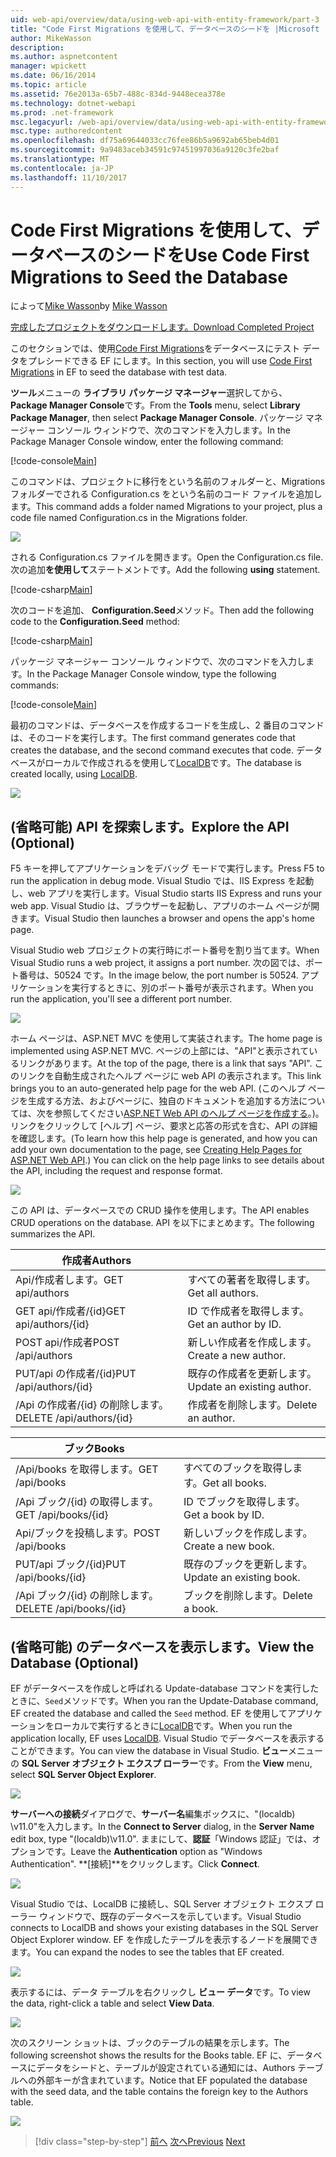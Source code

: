 ```yaml
---
uid: web-api/overview/data/using-web-api-with-entity-framework/part-3
title: "Code First Migrations を使用して、データベースのシードを |Microsoft ドキュメント"
author: MikeWasson
description: 
ms.author: aspnetcontent
manager: wpickett
ms.date: 06/16/2014
ms.topic: article
ms.assetid: 76e2013a-65b7-488c-834d-9448ecea378e
ms.technology: dotnet-webapi
ms.prod: .net-framework
msc.legacyurl: /web-api/overview/data/using-web-api-with-entity-framework/part-3
msc.type: authoredcontent
ms.openlocfilehash: df75a69644033cc76fee86b5a9692ab65beb4d01
ms.sourcegitcommit: 9a9483aceb34591c97451997036a9120c3fe2baf
ms.translationtype: MT
ms.contentlocale: ja-JP
ms.lasthandoff: 11/10/2017
---
```

<a name="use-code-first-migrations-to-seed-the-database"></a><span data-ttu-id="dfb09-102">Code First Migrations を使用して、データベースのシードを</span><span class="sxs-lookup"><span data-stu-id="dfb09-102">Use Code First Migrations to Seed the Database</span></span>
====================
<span data-ttu-id="dfb09-103">によって[Mike Wasson](https://github.com/MikeWasson)</span><span class="sxs-lookup"><span data-stu-id="dfb09-103">by [Mike Wasson](https://github.com/MikeWasson)</span></span>

[<span data-ttu-id="dfb09-104">完成したプロジェクトをダウンロードします。</span><span class="sxs-lookup"><span data-stu-id="dfb09-104">Download Completed Project</span></span>](https://github.com/MikeWasson/BookService)

<span data-ttu-id="dfb09-105">このセクションでは、使用[Code First Migrations](https://msdn.microsoft.com/en-us/data/jj591621)をデータベースにテスト データをプレシードできる EF にします。</span><span class="sxs-lookup"><span data-stu-id="dfb09-105">In this section, you will use [Code First Migrations](https://msdn.microsoft.com/en-us/data/jj591621) in EF to seed the database with test data.</span></span>

<span data-ttu-id="dfb09-106">**ツール**メニューの **ライブラリ パッケージ マネージャー**選択してから、 **Package Manager Console**です。</span><span class="sxs-lookup"><span data-stu-id="dfb09-106">From the **Tools** menu, select **Library Package Manager**, then select **Package Manager Console**.</span></span> <span data-ttu-id="dfb09-107">パッケージ マネージャー コンソール ウィンドウで、次のコマンドを入力します。</span><span class="sxs-lookup"><span data-stu-id="dfb09-107">In the Package Manager Console window, enter the following command:</span></span>

[!code-console[Main](part-3/samples/sample1.cmd)]

<span data-ttu-id="dfb09-108">このコマンドは、プロジェクトに移行をという名前のフォルダーと、Migrations フォルダーでされる Configuration.cs をという名前のコード ファイルを追加します。</span><span class="sxs-lookup"><span data-stu-id="dfb09-108">This command adds a folder named Migrations to your project, plus a code file named Configuration.cs in the Migrations folder.</span></span>

![](part-3/_static/image1.png)

<span data-ttu-id="dfb09-109">される Configuration.cs ファイルを開きます。</span><span class="sxs-lookup"><span data-stu-id="dfb09-109">Open the Configuration.cs file.</span></span> <span data-ttu-id="dfb09-110">次の追加**を使用して**ステートメントです。</span><span class="sxs-lookup"><span data-stu-id="dfb09-110">Add the following **using** statement.</span></span>

[!code-csharp[Main](part-3/samples/sample2.cs)]

<span data-ttu-id="dfb09-111">次のコードを追加、 **Configuration.Seed**メソッド。</span><span class="sxs-lookup"><span data-stu-id="dfb09-111">Then add the following code to the **Configuration.Seed** method:</span></span>

[!code-csharp[Main](part-3/samples/sample3.cs)]

<span data-ttu-id="dfb09-112">パッケージ マネージャー コンソール ウィンドウで、次のコマンドを入力します。</span><span class="sxs-lookup"><span data-stu-id="dfb09-112">In the Package Manager Console window, type the following commands:</span></span>

[!code-console[Main](part-3/samples/sample4.cmd)]

<span data-ttu-id="dfb09-113">最初のコマンドは、データベースを作成するコードを生成し、2 番目のコマンドは、そのコードを実行します。</span><span class="sxs-lookup"><span data-stu-id="dfb09-113">The first command generates code that creates the database, and the second command executes that code.</span></span> <span data-ttu-id="dfb09-114">データベースがローカルで作成されるを使用して[LocalDB](https://msdn.microsoft.com/en-us/library/hh510202.aspx)です。</span><span class="sxs-lookup"><span data-stu-id="dfb09-114">The database is created locally, using [LocalDB](https://msdn.microsoft.com/en-us/library/hh510202.aspx).</span></span>

![](part-3/_static/image2.png)

## <a name="explore-the-api-optional"></a><span data-ttu-id="dfb09-115">(省略可能) API を探索します。</span><span class="sxs-lookup"><span data-stu-id="dfb09-115">Explore the API (Optional)</span></span>

<span data-ttu-id="dfb09-116">F5 キーを押してアプリケーションをデバッグ モードで実行します。</span><span class="sxs-lookup"><span data-stu-id="dfb09-116">Press F5 to run the application in debug mode.</span></span> <span data-ttu-id="dfb09-117">Visual Studio では、IIS Express を起動し、web アプリを実行します。</span><span class="sxs-lookup"><span data-stu-id="dfb09-117">Visual Studio starts IIS Express and runs your web app.</span></span> <span data-ttu-id="dfb09-118">Visual Studio は、ブラウザーを起動し、アプリのホーム ページが開きます。</span><span class="sxs-lookup"><span data-stu-id="dfb09-118">Visual Studio then launches a browser and opens the app's home page.</span></span>

<span data-ttu-id="dfb09-119">Visual Studio web プロジェクトの実行時にポート番号を割り当てます。</span><span class="sxs-lookup"><span data-stu-id="dfb09-119">When Visual Studio runs a web project, it assigns a port number.</span></span> <span data-ttu-id="dfb09-120">次の図では、ポート番号は、50524 です。</span><span class="sxs-lookup"><span data-stu-id="dfb09-120">In the image below, the port number is 50524.</span></span> <span data-ttu-id="dfb09-121">アプリケーションを実行するときに、別のポート番号が表示されます。</span><span class="sxs-lookup"><span data-stu-id="dfb09-121">When you run the application, you'll see a different port number.</span></span>

![](part-3/_static/image3.png)

<span data-ttu-id="dfb09-122">ホーム ページは、ASP.NET MVC を使用して実装されます。</span><span class="sxs-lookup"><span data-stu-id="dfb09-122">The home page is implemented using ASP.NET MVC.</span></span> <span data-ttu-id="dfb09-123">ページの上部には、"API"と表示されているリンクがあります。</span><span class="sxs-lookup"><span data-stu-id="dfb09-123">At the top of the page, there is a link that says "API".</span></span> <span data-ttu-id="dfb09-124">このリンクを自動生成されたヘルプ ページに web API の表示されます。</span><span class="sxs-lookup"><span data-stu-id="dfb09-124">This link brings you to an auto-generated help page for the web API.</span></span> <span data-ttu-id="dfb09-125">(このヘルプ ページを生成する方法、およびページに、独自のドキュメントを追加する方法については、次を参照してください[ASP.NET Web API のヘルプ ページを作成する](../../getting-started-with-aspnet-web-api/creating-api-help-pages.md)。)。リンクをクリックして [ヘルプ] ページ、要求と応答の形式を含む、API の詳細を確認します。</span><span class="sxs-lookup"><span data-stu-id="dfb09-125">(To learn how this help page is generated, and how you can add your own documentation to the page, see [Creating Help Pages for ASP.NET Web API](../../getting-started-with-aspnet-web-api/creating-api-help-pages.md).) You can click on the help page links to see details about the API, including the request and response format.</span></span>

![](part-3/_static/image4.png)

<span data-ttu-id="dfb09-126">この API は、データベースでの CRUD 操作を使用します。</span><span class="sxs-lookup"><span data-stu-id="dfb09-126">The API enables CRUD operations on the database.</span></span> <span data-ttu-id="dfb09-127">API を以下にまとめます。</span><span class="sxs-lookup"><span data-stu-id="dfb09-127">The following summarizes the API.</span></span>

| <span data-ttu-id="dfb09-128">作成者</span><span class="sxs-lookup"><span data-stu-id="dfb09-128">Authors</span></span> |  |
| --- | -- |
| <span data-ttu-id="dfb09-129">Api/作成者します。</span><span class="sxs-lookup"><span data-stu-id="dfb09-129">GET api/authors</span></span> | <span data-ttu-id="dfb09-130">すべての著者を取得します。</span><span class="sxs-lookup"><span data-stu-id="dfb09-130">Get all authors.</span></span> |
| <span data-ttu-id="dfb09-131">GET api/作成者/{id}</span><span class="sxs-lookup"><span data-stu-id="dfb09-131">GET api/authors/{id}</span></span> | <span data-ttu-id="dfb09-132">ID で作成者を取得します。</span><span class="sxs-lookup"><span data-stu-id="dfb09-132">Get an author by ID.</span></span> |
| <span data-ttu-id="dfb09-133">POST api/作成者</span><span class="sxs-lookup"><span data-stu-id="dfb09-133">POST /api/authors</span></span> | <span data-ttu-id="dfb09-134">新しい作成者を作成します。</span><span class="sxs-lookup"><span data-stu-id="dfb09-134">Create a new author.</span></span> |
| <span data-ttu-id="dfb09-135">PUT/api の作成者/{id}</span><span class="sxs-lookup"><span data-stu-id="dfb09-135">PUT /api/authors/{id}</span></span> | <span data-ttu-id="dfb09-136">既存の作成者を更新します。</span><span class="sxs-lookup"><span data-stu-id="dfb09-136">Update an existing author.</span></span> |
| <span data-ttu-id="dfb09-137">/Api の作成者/{id} の削除します。</span><span class="sxs-lookup"><span data-stu-id="dfb09-137">DELETE /api/authors/{id}</span></span> | <span data-ttu-id="dfb09-138">作成者を削除します。</span><span class="sxs-lookup"><span data-stu-id="dfb09-138">Delete an author.</span></span> |

| <span data-ttu-id="dfb09-139">ブック</span><span class="sxs-lookup"><span data-stu-id="dfb09-139">Books</span></span> |  |
| --- | -- |
| <span data-ttu-id="dfb09-140">/Api/books を取得します。</span><span class="sxs-lookup"><span data-stu-id="dfb09-140">GET /api/books</span></span> | <span data-ttu-id="dfb09-141">すべてのブックを取得します。</span><span class="sxs-lookup"><span data-stu-id="dfb09-141">Get all books.</span></span> |
| <span data-ttu-id="dfb09-142">/Api ブック/{id} の取得します。</span><span class="sxs-lookup"><span data-stu-id="dfb09-142">GET /api/books/{id}</span></span> | <span data-ttu-id="dfb09-143">ID でブックを取得します。</span><span class="sxs-lookup"><span data-stu-id="dfb09-143">Get a book by ID.</span></span> |
| <span data-ttu-id="dfb09-144">Api/ブックを投稿します。</span><span class="sxs-lookup"><span data-stu-id="dfb09-144">POST /api/books</span></span> | <span data-ttu-id="dfb09-145">新しいブックを作成します。</span><span class="sxs-lookup"><span data-stu-id="dfb09-145">Create a new book.</span></span> |
| <span data-ttu-id="dfb09-146">PUT/api ブック/{id}</span><span class="sxs-lookup"><span data-stu-id="dfb09-146">PUT /api/books/{id}</span></span> | <span data-ttu-id="dfb09-147">既存のブックを更新します。</span><span class="sxs-lookup"><span data-stu-id="dfb09-147">Update an existing book.</span></span> |
| <span data-ttu-id="dfb09-148">/Api ブック/{id} の削除します。</span><span class="sxs-lookup"><span data-stu-id="dfb09-148">DELETE /api/books/{id}</span></span> | <span data-ttu-id="dfb09-149">ブックを削除します。</span><span class="sxs-lookup"><span data-stu-id="dfb09-149">Delete a book.</span></span> |

## <a name="view-the-database-optional"></a><span data-ttu-id="dfb09-150">(省略可能) のデータベースを表示します。</span><span class="sxs-lookup"><span data-stu-id="dfb09-150">View the Database (Optional)</span></span>

<span data-ttu-id="dfb09-151">EF がデータベースを作成しと呼ばれる Update-database コマンドを実行したときに、`Seed`メソッドです。</span><span class="sxs-lookup"><span data-stu-id="dfb09-151">When you ran the Update-Database command, EF created the database and called the `Seed` method.</span></span> <span data-ttu-id="dfb09-152">EF を使用してアプリケーションをローカルで実行するときに[LocalDB](https://blogs.msdn.com/b/sqlexpress/archive/2011/07/12/introducing-localdb-a-better-sql-express.aspx)です。</span><span class="sxs-lookup"><span data-stu-id="dfb09-152">When you run the application locally, EF uses [LocalDB](https://blogs.msdn.com/b/sqlexpress/archive/2011/07/12/introducing-localdb-a-better-sql-express.aspx).</span></span> <span data-ttu-id="dfb09-153">Visual Studio でデータベースを表示することができます。</span><span class="sxs-lookup"><span data-stu-id="dfb09-153">You can view the database in Visual Studio.</span></span> <span data-ttu-id="dfb09-154">**ビュー**メニューの  **SQL Server オブジェクト エクスプ ローラー**です。</span><span class="sxs-lookup"><span data-stu-id="dfb09-154">From the **View** menu, select **SQL Server Object Explorer**.</span></span>

![](part-3/_static/image5.png)

<span data-ttu-id="dfb09-155">**サーバーへの接続**ダイアログで、**サーバー名**編集ボックスに、"(localdb) \v11.0"を入力します。</span><span class="sxs-lookup"><span data-stu-id="dfb09-155">In the **Connect to Server** dialog, in the **Server Name** edit box, type "(localdb)\v11.0".</span></span> <span data-ttu-id="dfb09-156">ままにして、**認証**「Windows 認証」では、オプションです。</span><span class="sxs-lookup"><span data-stu-id="dfb09-156">Leave the **Authentication** option as "Windows Authentication".</span></span> <span data-ttu-id="dfb09-157">**[接続]**をクリックします。</span><span class="sxs-lookup"><span data-stu-id="dfb09-157">Click **Connect**.</span></span>

![](part-3/_static/image6.png)

<span data-ttu-id="dfb09-158">Visual Studio では、LocalDB に接続し、SQL Server オブジェクト エクスプ ローラー ウィンドウで、既存のデータベースを示しています。</span><span class="sxs-lookup"><span data-stu-id="dfb09-158">Visual Studio connects to LocalDB and shows your existing databases in the SQL Server Object Explorer window.</span></span> <span data-ttu-id="dfb09-159">EF を作成したテーブルを表示するノードを展開できます。</span><span class="sxs-lookup"><span data-stu-id="dfb09-159">You can expand the nodes to see the tables that EF created.</span></span>

![](part-3/_static/image7.png)

<span data-ttu-id="dfb09-160">表示するには、データ テーブルを右クリックし **ビュー データ**です。</span><span class="sxs-lookup"><span data-stu-id="dfb09-160">To view the data, right-click a table and select **View Data**.</span></span>

![](part-3/_static/image8.png)

<span data-ttu-id="dfb09-161">次のスクリーン ショットは、ブックのテーブルの結果を示します。</span><span class="sxs-lookup"><span data-stu-id="dfb09-161">The following screenshot shows the results for the Books table.</span></span> <span data-ttu-id="dfb09-162">EF に、データベースにデータをシードと、テーブルが設定されている通知には、Authors テーブルへの外部キーが含まれています。</span><span class="sxs-lookup"><span data-stu-id="dfb09-162">Notice that EF populated the database with the seed data, and the table contains the foreign key to the Authors table.</span></span>

![](part-3/_static/image9.png)

>[!div class="step-by-step"]
<span data-ttu-id="dfb09-163">[前へ](part-2.md)
[次へ](part-4.md)</span><span class="sxs-lookup"><span data-stu-id="dfb09-163">[Previous](part-2.md)
[Next](part-4.md)</span></span>
